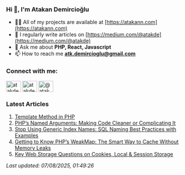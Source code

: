 ### Hi 👋, I'm Atakan Demircioğlu</h1>

- 👨‍💻 All of my projects are available at [https://atakann.com](https://atakann.com)
- 📝 I regularly write articles on [https://medium.com/@atakde](https://medium.com/@atakde)
- 💬 Ask me about **PHP, React, Javascript**
- 📫 How to reach me **atk.demircioglu@gmail.com**

<h3 align="left">Connect with me:</h3>
<p align="left">
<a href="https://codepen.io/atakde" target="blank"><img align="center" src="https://raw.githubusercontent.com/rahuldkjain/github-profile-readme-generator/master/src/images/icons/Social/codepen.svg" alt="atakde" height="30" width="40" /></a>
<a href="https://twitter.com/atakde" target="blank"><img align="center" src="https://raw.githubusercontent.com/rahuldkjain/github-profile-readme-generator/master/src/images/icons/Social/twitter.svg" alt="atakde" height="30" width="40" /></a>
<a href="https://medium.com/@atakde" target="blank"><img align="center" src="https://raw.githubusercontent.com/rahuldkjain/github-profile-readme-generator/master/src/images/icons/Social/medium.svg" alt="@atakde" height="30" width="40" /></a>
</p>

<!--MEDIUM-ARTICLES-START-->
<h3 align="left">Latest Articles</h3>

1. [Template Method in PHP](https://levelup.gitconnected.com/template-method-in-php-3ba8d46d3b86)
2. [PHP’s Named Arguments: Making Code Cleaner or Complicating It](https://blog.stackademic.com/discover-how-phps-named-arguments-feature-can-improve-code-readability-and-flexibility-or-07dcf689c161)
3. [Stop Using Generic Index Names: SQL Naming Best Practices with Examples](https://levelup.gitconnected.com/best-practices-for-naming-sql-indexes-7140f5988090)
4. [Getting to Know PHP’s WeakMap: The Smart Way to Cache Without Memory Leaks](https://blog.stackademic.com/getting-to-know-phps-weakmap-the-smart-way-to-cache-without-memory-leaks-a6420d8e50a3)
5. [Key Web Storage Questions on Cookies, Local & Session Storage](https://blog.stackademic.com/key-web-storage-questions-on-cookies-local-session-storage-518daa003a7a)

_Last updated: 07/08/2025, 01:49:26_
<!--MEDIUM-ARTICLES-END-->
